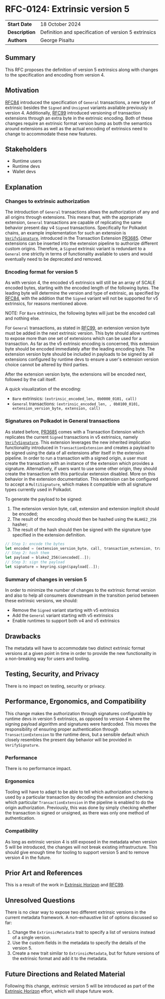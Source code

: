 # RFC-0124: Extrinsic version 5

|                 |                                                                                             |
| --------------- | ------------------------------------------------------------------------------------------- |
| **Start Date**  | 18 October 2024                                                                             |
| **Description** | Definition and specification of version 5 extrinsics                                        |
| **Authors**     | George Pisaltu                                                                              |

## Summary

This RFC proposes the definition of version 5 extrinsics along with changes to the specification and encoding from version 4.

## Motivation

[RFC84](https://github.com/polkadot-fellows/RFCs/blob/main/text/0084-general-transaction-extrinsic-format.md) introduced the specification of `General` transactions, a new type of extrinsic besides the `Signed` and `Unsigned` variants available previously in version 4. Additionally, [RFC99](https://github.com/polkadot-fellows/RFCs/blob/main/text/0099-transaction-extension-version.md) introduced versioning of transaction extensions through an extra byte in the extrinsic encoding. Both of these changes require an extrinsic format version bump as both the semantics around extensions as well as the actual encoding of extrinsics need to change to accommodate these new features.

## Stakeholders

- Runtime users
- Runtime devs
- Wallet devs

## Explanation

### Changes to extrinsic authorization

The introduction of `General` transactions allows the authorization of any and all origins through
extensions. This means that, with the appropriate extension, `General` transactions are capable of
replicating the same behavior present day v4 `Signed` transactions. Specifically for Polkadot
chains, an example implementation for such an extension is
[`VerifySignature`](https://github.com/paritytech/polkadot-sdk/tree/master/substrate/frame/verify-signature),
introduced in the Transaction Extension
[PR3685](https://github.com/paritytech/polkadot-sdk/pull/3685). Other extensions can be inserted
into the extension pipeline to authorize different custom origins. Therefore, a `Signed` extrinsic
variant is redundant to a `General` one strictly in terms of functionality available to users and
would eventually need to be deprecated and removed.

### Encoding format for version 5

As with version 4, the encoded v5 extrinsics will still be an array of SCALE encoded bytes, starting
with the encoded length of the following bytes. The leading byte will determine the version and type
of extrinsic, as specified by
[RFC84](https://github.com/polkadot-fellows/RFCs/blob/main/text/0084-general-transaction-extrinsic-format.md),
with the addition that the `Signed` variant will not be supported for v5 extrinsics, for reasons
mentioned above.

NOTE: For `Bare` extrinsics, the following bytes will just be the encoded call and nothing else.

For `General` transactions, as stated in
[RFC99](https://github.com/polkadot-fellows/RFCs/blob/main/text/0099-transaction-extension-version.md),
an extension version byte must be added in the next extrinsic version. This byte should allow
runtimes to expose more than one set of extensions which can be used for a transaction. As far as
the v5 extrinsic encoding is concerned, this extension byte should be encoded immediately after the
leading encoding byte. The extension version byte should be included in payloads to be signed by all
extensions configured by runtime devs to ensure a user's extension version choice cannot be altered
by third parties.

After the extension version byte, the extensions will be encoded next, followed by the call itself.

A quick visualization of the encoding:

- `Bare` extrinsics: `(extrinsic_encoded_len, 0b0000_0101, call)`
- `General` transactions: `(extrinsic_encoded_len, , 0b0100_0101, extension_version_byte, extension, call)`

### Signatures on Polkadot in General transactions

As stated before, [PR3685](https://github.com/paritytech/polkadot-sdk/pull/3685) comes with a
Transaction Extension which replicates the current `Signed` transactions in v5 extrinsics, namely
[`VerifySignature`](https://github.com/paritytech/polkadot-sdk/tree/master/substrate/frame/verify-signature).
This extension leverages the new inherited implication functionality introduced in
`TransactionExtension` and creates a payload to be signed using the data of all extensions after
itself in the extension pipeline. In order to run a transaction with a signed origin, a user must
create the transaction with an instance of the extension which provides a signature. Alternatively,
if users want to use some other origin, they should create the transaction with this particular
extension disabled. More on this behavior in the extension documentation. This extension can be
configured to accept a `MultiSignature`, which makes it compatible with all signature types
currently used in Polkadot.

To generate the payload to be signed:

1. The extension version byte, call, extension and extension implicit should be encoded;
2. The result of the encoding should then be hashed using the `BLAKE2_256` hasher;
3. The result of the hash should then be signed with the signature type specified in the extension definition.

```rust
// Step 1: encode the bytes
let encoded = (extension_version_byte, call, transaction_extension, transaction_extension_implicit).encode();
// Step 2: hash them
let payload = blake2_256(&encoded[..]);
// Step 3: sign the payload
let signature = keyring.sign(&payload[..]);
```

### Summary of changes in version 5

In order to minimize the number of changes to the extrinsic format version and also to help all
consumers downstream in the transition period between these extrinsic versions, we should:

- Remove the `Signed` variant starting with v5 extrinsics
- Add the `General` variant starting with v5 extrinsics
- Enable runtimes to support both v4 and v5 extrinsics

## Drawbacks

The metadata will have to accommodate two distinct extrinsic format versions at a given point in
time in order to provide the new functionality in a non-breaking way for users and tooling.

## Testing, Security, and Privacy

There is no impact on testing, security or privacy.

## Performance, Ergonomics, and Compatibility

This change makes the authorization through signatures configurable by runtime devs in version 5
extrinsics, as opposed to version 4 where the signing payload algorithm and signatures were
hardcoded. This moves the responsibility of ensuring proper authentication through
`TransactionExtension` to the runtime devs, but a sensible default which closely resembles the
present day behavior will be provided in `VerifySignature`.

### Performance

There is no performance impact.

### Ergonomics

Tooling will have to adapt to be able to tell which authorization scheme is used by a particular
transaction by decoding the extension and checking which particular `TransactionExtension` in the pipeline is enabled to do the origin authorization. Previously, this was done by simply checking whether the transaction is signed or unsigned, as there was only one method of authentication.

### Compatibility

As long as extrinsic version 4 is still exposed in the metadata when version 5 will be introduced,
the changes will not break existing infrastructure. This should give enough time for tooling to
support version 5 and to remove version 4 in the future.

## Prior Art and References

This is a result of the work in [Extrinsic
Horizon](https://github.com/paritytech/polkadot-sdk/issues/2415) and
[RFC99](https://github.com/polkadot-fellows/RFCs/blob/main/text/0099-transaction-extension-version.md).

## Unresolved Questions

There is no clear way to expose two different extrinsic versions in the current metadata framework.
A non-exhaustive list of options discussed so far:

1. Change the `ExtrinsicMetadata` trait to specify a list of versions instead of a single version.
2. Use the custom fields in the metadata to specify the details of the version 5.
3. Create a new trait similar to `ExtrinsicMetadata`, but for future versions of the extrinsic
   format and add it to the metadata.

## Future Directions and Related Material

Following this change, extrinsic version 5 will be introduced as part of the [Extrinsic
Horizon](https://github.com/paritytech/polkadot-sdk/issues/2415) effort, which will shape future
work.
